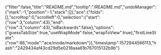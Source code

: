 {"filter":false,"title":"README.md","tooltip":"/README.md","undoManager":{"mark":-1,"position":-1,"stack":[]},"ace":{"folds":[],"scrolltop":0,"scrollleft":0,"selection":{"start":{"row":3,"column":43},"end":{"row":3,"column":43},"isBackwards":false},"options":{"guessTabSize":true,"useWrapMode":false,"wrapToView":true},"firstLineState":{"row":86,"mode":"ace/mode/markdown"}},"timestamp":1572944566113,"hash":"2429434af43cd29d5e0218aaa61b767015132b9b"}